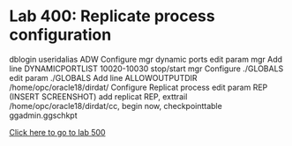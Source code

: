 # Lab 400: Replicate process configuration

dblogin useridalias ADW
Configure mgr dynamic ports
edit param mgr
Add line
DYNAMICPORTLIST 10020-10030
stop/start mgr
Configure ./GLOBALS
edit param ./GLOBALS
Add line
ALLOWOUTPUTDIR /home/opc/oracle18/dirdat/
Configure Replicat process
edit param REP (INSERT SCREENSHOT)
add replicat REP, exttrail /home/opc/oracle18/dirdat/cc, begin now, checkpointtable ggadmin.ggschkpt

[Click here to go to lab 500](https://github.com/GaryHostt/GoldenGate2ADB/blob/master/Lab500.md)
